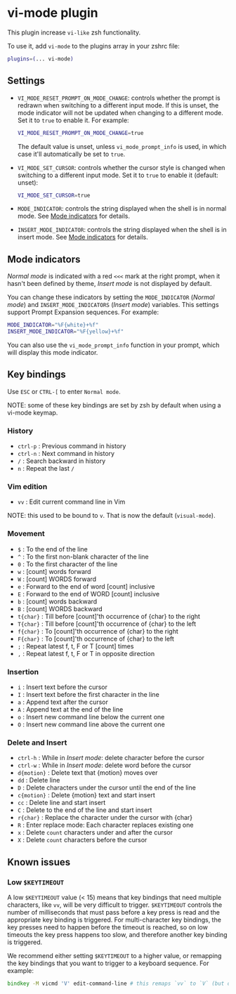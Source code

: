 # vi-mode plugin

This plugin increase `vi-like` zsh functionality.

To use it, add `vi-mode` to the plugins array in your zshrc file:

```zsh
plugins=(... vi-mode)
```

## Settings

-   `VI_MODE_RESET_PROMPT_ON_MODE_CHANGE`: controls whether the prompt is
    redrawn when switching to a different input mode. If this is unset, the mode
    indicator will not be updated when changing to a different mode. Set it to
    `true` to enable it. For example:

    ```zsh
    VI_MODE_RESET_PROMPT_ON_MODE_CHANGE=true
    ```

    The default value is unset, unless `vi_mode_prompt_info` is used, in which
    case it'll automatically be set to `true`.

-   `VI_MODE_SET_CURSOR`: controls whether the cursor style is changed when
    switching to a different input mode. Set it to `true` to enable it (default:
    unset):

    ```zsh
    VI_MODE_SET_CURSOR=true
    ```

-   `MODE_INDICATOR`: controls the string displayed when the shell is in normal
    mode. See [Mode indicators](#mode-indicators) for details.

-   `INSERT_MODE_INDICATOR`: controls the string displayed when the shell is in
    insert mode. See [Mode indicators](#mode-indicators) for details.

## Mode indicators

_Normal mode_ is indicated with a red `<<<` mark at the right prompt, when it
hasn't been defined by theme, _Insert mode_ is not displayed by default.

You can change these indicators by setting the `MODE_INDICATOR` (_Normal mode_)
and `INSERT_MODE_INDICATORS` (_Insert mode_) variables. This settings support
Prompt Expansion sequences. For example:

```zsh
MODE_INDICATOR="%F{white}+%f"
INSERT_MODE_INDICATOR="%F{yellow}+%f"
```

You can also use the `vi_mode_prompt_info` function in your prompt, which will
display this mode indicator.

## Key bindings

Use `ESC` or `CTRL-[` to enter `Normal mode`.

NOTE: some of these key bindings are set by zsh by default when using a vi-mode
keymap.

### History

-   `ctrl-p` : Previous command in history
-   `ctrl-n` : Next command in history
-   `/` : Search backward in history
-   `n` : Repeat the last `/`

### Vim edition

-   `vv` : Edit current command line in Vim

NOTE: this used to be bound to `v`. That is now the default (`visual-mode`).

### Movement

-   `$` : To the end of the line
-   `^` : To the first non-blank character of the line
-   `0` : To the first character of the line
-   `w` : [count] words forward
-   `W` : [count] WORDS forward
-   `e` : Forward to the end of word [count] inclusive
-   `E` : Forward to the end of WORD [count] inclusive
-   `b` : [count] words backward
-   `B` : [count] WORDS backward
-   `t{char}` : Till before [count]'th occurrence of {char} to the right
-   `T{char}` : Till before [count]'th occurrence of {char} to the left
-   `f{char}` : To [count]'th occurrence of {char} to the right
-   `F{char}` : To [count]'th occurrence of {char} to the left
-   `;` : Repeat latest f, t, F or T [count] times
-   `,` : Repeat latest f, t, F or T in opposite direction

### Insertion

-   `i` : Insert text before the cursor
-   `I` : Insert text before the first character in the line
-   `a` : Append text after the cursor
-   `A` : Append text at the end of the line
-   `o` : Insert new command line below the current one
-   `O` : Insert new command line above the current one

### Delete and Insert

-   `ctrl-h` : While in _Insert mode_: delete character before the cursor
-   `ctrl-w` : While in _Insert mode_: delete word before the cursor
-   `d{motion}` : Delete text that {motion} moves over
-   `dd` : Delete line
-   `D` : Delete characters under the cursor until the end of the line
-   `c{motion}` : Delete {motion} text and start insert
-   `cc` : Delete line and start insert
-   `C` : Delete to the end of the line and start insert
-   `r{char}` : Replace the character under the cursor with {char}
-   `R` : Enter replace mode: Each character replaces existing one
-   `x` : Delete `count` characters under and after the cursor
-   `X` : Delete `count` characters before the cursor

## Known issues

### Low `$KEYTIMEOUT`

A low `$KEYTIMEOUT` value (< 15) means that key bindings that need multiple
characters, like `vv`, will be very difficult to trigger. `$KEYTIMEOUT` controls
the number of milliseconds that must pass before a key press is read and the
appropriate key binding is triggered. For multi-character key bindings, the key
presses need to happen before the timeout is reached, so on low timeouts the key
press happens too slow, and therefore another key binding is triggered.

We recommend either setting `$KEYTIMEOUT` to a higher value, or remapping the
key bindings that you want to trigger to a keyboard sequence. For example:

```zsh
bindkey -M vicmd 'V' edit-command-line # this remaps `vv` to `V` (but overrides `visual-mode`)
```
